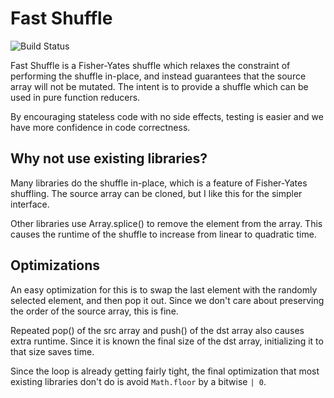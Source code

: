 # Fast Shuffle

![Build Status](https://travis-ci.org/philihp/fast-shuffle.svg?branch=master)

Fast Shuffle is a Fisher-Yates shuffle which relaxes the constraint of
performing the shuffle in-place, and instead guarantees that the source
array will not be mutated. The intent is to provide a shuffle which can
be used in pure function reducers.

By encouraging stateless code with no side effects, testing is easier
and we have more confidence in code correctness.

## Why not use existing libraries?

Many libraries do the shuffle in-place, which is a feature of Fisher-Yates shuffling. The source array can be cloned, but I like this
for the simpler interface.

Other libraries use Array.splice() to remove the element from the
array. This causes the runtime of the shuffle to increase from linear
to quadratic time.

## Optimizations

An easy optimization for this is to swap the last element with the
randomly selected element, and then pop it out. Since we don't care
about preserving the order of the source array, this is fine.

Repeated pop() of the src array and push() of the dst array also causes
extra runtime. Since it is known the final size of the dst array,
initializing it to that size saves time.

Since the loop is already getting fairly tight, the final optimization
that most existing libraries don't do is avoid `Math.floor` by a bitwise
`| 0`.
